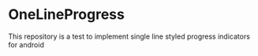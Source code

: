 OneLineProgress
===============

This repository is a test to implement single line styled progress indicators for android
